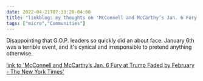 ```yaml
---
date: 2022-04-21T07:33:28-04:00
title: "linkblog: my thoughts on 'McConnell and McCarthy’s Jan. 6 Fury at Trump Faded by February - The New York Times'"
tags: ["micro","Communities"]
---
```

Disappointing that G.O.P. leaders so quickly did an about face. January 6th was a terrible event, and it's cynical and irresponsible to pretend anything otherwise.
 
[link to 'McConnell and McCarthy’s Jan. 6 Fury at Trump Faded by February - The New York Times'](https://www.nytimes.com/2022/04/21/us/politics/trump-mitch-mcconnell-kevin-mccarthy.html)
